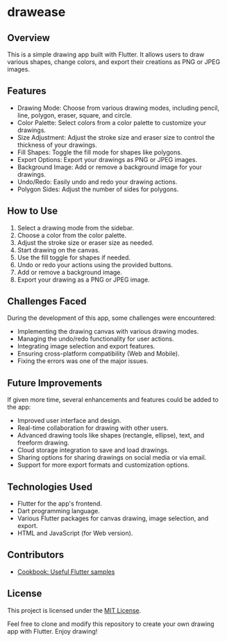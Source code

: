 # drawease

## Overview
This is a simple drawing app built with Flutter. It allows users to draw various shapes, change colors, and export their creations as PNG or JPEG images.

## Features
- Drawing Mode: Choose from various drawing modes, including pencil, line, polygon, eraser, square, and circle.
- Color Palette: Select colors from a color palette to customize your drawings.
- Size Adjustment: Adjust the stroke size and eraser size to control the thickness of your drawings.
- Fill Shapes: Toggle the fill mode for shapes like polygons.
- Export Options: Export your drawings as PNG or JPEG images.
- Background Image: Add or remove a background image for your drawings.
- Undo/Redo: Easily undo and redo your drawing actions.
- Polygon Sides: Adjust the number of sides for polygons.

## How to Use
1. Select a drawing mode from the sidebar.
2. Choose a color from the color palette.
3. Adjust the stroke size or eraser size as needed.
4. Start drawing on the canvas.
5. Use the fill toggle for shapes if needed.
6. Undo or redo your actions using the provided buttons.
7. Add or remove a background image.
8. Export your drawing as a PNG or JPEG image.

## Challenges Faced
During the development of this app, some challenges were encountered:
- Implementing the drawing canvas with various drawing modes.
- Managing the undo/redo functionality for user actions.
- Integrating image selection and export features.
- Ensuring cross-platform compatibility (Web and Mobile).
- Fixing the errors was one of the major issues.

## Future Improvements
If given more time, several enhancements and features could be added to the app:
- Improved user interface and design.
- Real-time collaboration for drawing with other users.
- Advanced drawing tools like shapes (rectangle, ellipse), text, and freeform drawing.
- Cloud storage integration to save and load drawings.
- Sharing options for sharing drawings on social media or via email.
- Support for more export formats and customization options.

## Technologies Used
- Flutter for the app's frontend.
- Dart programming language.
- Various Flutter packages for canvas drawing, image selection, and export.
- HTML and JavaScript (for Web version).

## Contributors
- [Cookbook: Useful Flutter samples](https://github.com/Vikesh8107)

## License
This project is licensed under the [MIT License](LICENSE).

Feel free to clone and modify this repository to create your own drawing app with Flutter. Enjoy drawing!

